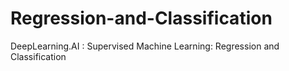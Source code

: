 # Regression-and-Classification
DeepLearning.AI : Supervised Machine Learning: Regression and Classification
